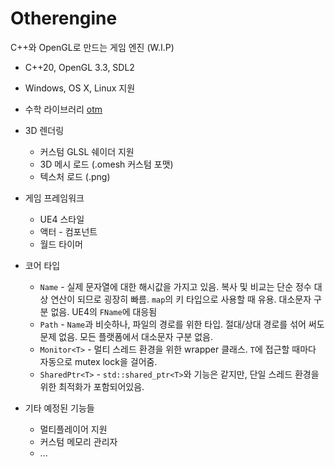 # Otherengine

C++와 OpenGL로 만드는 게임 엔진 (W.I.P)

* C++20, OpenGL 3.3, SDL2

* Windows, OS X, Linux 지원

* 수학 라이브러리 [otm](https://github.com/Othereum/otm)

* 3D 렌더링
  * 커스텀 GLSL 쉐이더 지원
  * 3D 메시 로드 (.omesh 커스텀 포맷)
  * 텍스처 로드 (.png)

* 게임 프레임워크
  * UE4 스타일
  * 액터 - 컴포넌트
  * 월드 타이머

* 코어 타입
  * `Name` - 실제 문자열에 대한 해시값을 가지고 있음. 복사 및 비교는 단순 정수 대상 연산이 되므로 굉장히 빠름. `map`의 키 타입으로 사용할 때 유용. 대소문자 구분 없음. UE4의 `FName`에 대응됨
  * `Path` - `Name`과 비슷하나, 파일의 경로를 위한 타입. 절대/상대 경로를 섞어 써도 문제 없음. 모든 플랫폼에서 대소문자 구분 없음.
  * `Monitor<T>` - 멀티 스레드 환경을 위한 wrapper 클래스. `T`에 접근할 때마다 자동으로 mutex lock을 걸어줌.
  * `SharedPtr<T>` - `std::shared_ptr<T>`와 기능은 같지만, 단일 스레드 환경을 위한 최적화가 포함되어있음.

* 기타 예정된 기능들
  * 멀티플레이어 지원
  * 커스텀 메모리 관리자
  * ...
